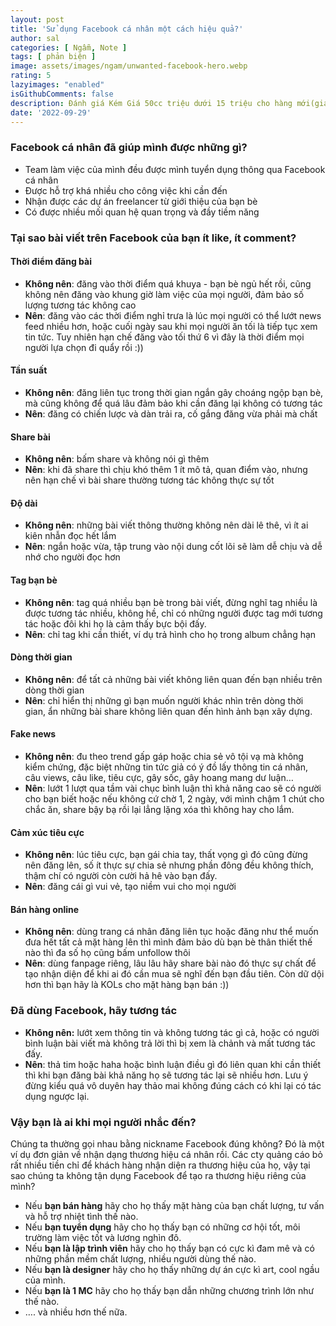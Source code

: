 ```yaml
---
layout: post
title: 'Sử dụng Facebook cá nhân một cách hiệu quả?'
author: sal
categories: [ Ngẫm, Note ]
tags: [ phản biện ]
image: assets/images/ngam/unwanted-facebook-hero.webp
rating: 5
lazyimages: "enabled"
isGithubComments: false
description: Đánh giá Kém Giá 50cc triệu dưới 15 triệu cho hàng mới(giá năm 2022) Đối tượng người có nhu cầu cực thấp, sinh viên Phù hợp không ai
date: '2022-09-29'
---
```


### **Facebook cá nhân đã giúp mình được những gì?**

*   Team làm việc của mình đều được mình tuyển dụng thông qua Facebook cá nhân
*   Được hỗ trợ khá nhiều cho công việc khi cần đến
*   Nhận được các dự án freelancer từ giới thiệu của bạn bè
*   Có được nhiều mối quan hệ quan trọng và đầy tiềm năng

### **Tại sao bài viết trên Facebook của bạn ít like, ít comment?**

#### **Thời điểm đăng bài**

*   **Không nên**: đăng vào thời điểm quá khuya - bạn bè ngủ hết rồi, cũng không nên đăng vào khung giờ làm việc của mọi người, đảm bảo số lượng tương tác không cao
*   **Nên**: đăng vào các thời điểm nghỉ trưa là lúc mọi người có thể lướt news feed nhiều hơn, hoặc cuối ngày sau khi mọi người ăn tối là tiếp tục xem tin tức. Tuy nhiên hạn chế đăng vào tối thứ 6 vì đây là thời điểm mọi người lựa chọn đi quẩy rồi :))

#### **Tần suất**

*   **Không nên**: đăng liên tục trong thời gian ngắn gây choáng ngộp bạn bè, mà cũng không để quá lâu đảm bảo khi cần đăng lại không có tương tác
*   **Nên**: đăng có chiến lược và dàn trải ra, cố gắng đăng vừa phải mà chất

#### **Share bài**

*   **Không nên**: bấm share và không nói gì thêm
*   **Nên**: khi đã share thì chịu khó thêm 1 ít mô tả, quan điểm vào, nhưng nên hạn chế vì bài share thường tương tác không thực sự tốt

#### **Độ dài**

*   **Không nên**: những bài viết thông thường không nên dài lê thê, vì ít ai kiên nhẫn đọc hết lắm
*   **Nên**: ngắn hoặc vừa, tập trung vào nội dung cốt lõi sẽ làm dễ chịu và dễ nhớ cho người đọc hơn

#### **Tag bạn bè**

*   **Không nên**: tag quá nhiều bạn bè trong bài viết, đừng nghĩ tag nhiều là được tương tác nhiều, không hề, chỉ có những người được tag mới tương tác hoặc đôi khi họ là cảm thấy bực bội đấy.
*   **Nên**: chỉ tag khi cần thiết, ví dụ trả hình cho họ trong album chẳng hạn

#### **Dòng thời gian**

*   **Không nên**: để tất cả những bài viết không liên quan đến bạn nhiều trên dòng thời gian
*   **Nên**: chỉ hiển thị những gì bạn muốn người khác nhìn trên dòng thời gian, ẩn những bài share không liên quan đến hình ảnh bạn xây dựng.

#### **Fake news**

*   **Không nên**: đu theo trend gấp gáp hoặc chia sẻ vô tội vạ mà không kiểm chứng, đặc biệt những tin tức giả có ý đồ lấy thông tin cá nhân, câu views, câu like, tiêu cực, gây sốc, gây hoang mang dư luận…
*   **Nên**: lướt 1 lượt qua tầm vài chục bình luận thì khả năng cao sẽ có người cho bạn biết hoặc nếu không cứ chờ 1, 2 ngày, với mình chậm 1 chút cho chắc ăn, share bậy bạ rồi lại lẳng lặng xóa thì không hay cho lắm.

#### **Cảm xúc tiêu cực**

*   **Không nên**: lúc tiêu cực, bạn gái chia tay, thất vọng gì đó cũng đừng nên đăng lên, số ít thực sự chia sẻ nhưng phần đông đều không thích, thậm chí có người còn cười hả hê vào bạn đấy.
*   **Nên**: đăng cái gì vui vẻ, tạo niềm vui cho mọi người

#### **Bán hàng online**

*   **Không nên**: dùng trang cá nhân đăng liên tục hoặc đăng như thể muốn đưa hết tất cả mặt hàng lên thì mình đảm bảo dù bạn bè thân thiết thế nào thì đa số họ cũng bấm unfollow thôi
*   **Nên**: dùng fanpage riêng, lâu lâu hãy share bài nào đó thực sự chất để tạo nhận diện để khi ai đó cần mua sẽ nghĩ đến bạn đầu tiên. Còn dữ dội hơn thì bạn hãy là KOLs cho mặt hàng bạn bán :))

### **Đã dùng Facebook, hãy tương tác**

*   **Không nên:** lướt xem thông tin và không tương tác gì cả, hoặc có người bình luận bài viết mà không trả lời thì bị xem là chảnh và mất tương tác đấy.
*   **Nên**: thả tim hoặc haha hoặc bình luận điều gì đó liên quan khi cần thiết thì khi bạn đăng bài khả năng họ sẽ tương tác lại sẽ nhiều hơn. Lưu ý đừng kiểu quá vô duyên hay thảo mai không đúng cách có khi lại có tác dụng ngược lại.

### **Vậy bạn là ai khi mọi người nhắc đến?**

Chúng ta thường gọi nhau bằng nickname Facebook đúng không? Đó là một ví dụ đơn giản về nhận dạng thương hiệu cá nhân rồi. Các cty quảng cáo bỏ rất nhiều tiền chỉ để khách hàng nhận diện ra thương hiệu của họ, vậy tại sao chúng ta không tận dụng Facebook để tạo ra thương hiệu riêng của mình?

*   Nếu **bạn bán hàng** hãy cho họ thấy mặt hàng của bạn chất lượng, tư vấn và hỗ trợ nhiệt tình thế nào.
*   Nếu **bạn tuyển dụng** hãy cho họ thấy bạn có những cơ hội tốt, môi trường làm việc tốt và lương nghìn đô.
*   Nếu **bạn là lập trình viên** hãy cho họ thấy bạn có cực kì đam mê và có những phần mềm chất lượng, nhiều người dùng thế nào.
*   Nếu **bạn là designer** hãy cho họ thấy những dự án cực kì art, cool ngầu của mình.
*   Nếu **bạn là 1 MC** hãy cho họ thấy bạn dẫn những chương trình lớn như thế nào.
*   …. và nhiều hơn thế nữa.


